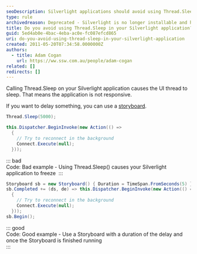 ```yaml
---
seoDescription: Silverlight applications should avoid using Thread.Sleep as it causes UI thread to sleep and application becomes non-responsive. Instead, use a Storyboard with a duration to delay execution of code.
type: rule
archivedreason: Deprecated - Silverlight is no longer installable and has been deprecated for 10 years.
title: Do you avoid using Thread.Sleep in your Silverlight application?
guid: 5ed4ab0e-4bac-4eba-ac0e-fc087efcd865
uri: do-you-avoid-using-thread-sleep-in-your-silverlight-application
created: 2011-05-20T07:34:58.0000000Z
authors:
  - title: Adam Cogan
    url: https://ww.ssw.com.au/people/adam-cogan
related: []
redirects: []
---
```


Calling Thread.Sleep on your Silverlight application causes the UI thread to sleep. That means the application is not responsive.

If you want to delay something, you can use a [storyboard](https://learn.microsoft.com/en-us/dotnet/api/system.windows.media.animation.storyboard?view=windowsdesktop-7.0&redirectedfrom=MSDN).

<!--endintro-->

```cs
Thread.Sleep(5000);

this.Dispatcher.BeginInvoke(new Action(() =>
  {
    // Try to reconnect in the background
    Connect.Execute(null);
  }));
```

::: bad  
Code: Bad example - Using Thread.Sleep() causes your Silverlight application to freeze 
:::

```cs
Storyboard sb = new Storyboard() { Duration = TimeSpan.FromSeconds(5) };
sb.Completed += (ds, de) => this.Dispatcher.BeginInvoke(new Action(() =>
  {
    // Try to reconnect in the background
    Connect.Execute(null);
  }));
sb.Begin();
```

::: good  
Code: Good example - Use a Storyboard with a duration of the delay and once the Storyboard is finished running  
:::
